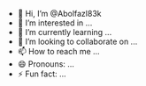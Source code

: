 - 👋 Hi, I’m @Abolfazl83k
- 👀 I’m interested in ...
- 🌱 I’m currently learning ...
- 💞️ I’m looking to collaborate on ...
- 📫 How to reach me ...
- 😄 Pronouns: ...
- ⚡ Fun fact: ...

<!---
Abolfazl83k/Abolfazl83k is a ✨ special ✨ repository because its `README.md` (this file) appears on your GitHub profile.
You can click the Preview link to take a look at your changes.
--->
